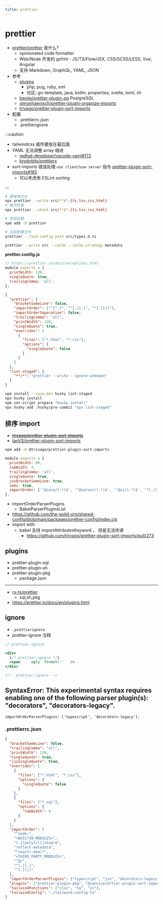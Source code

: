 ```yaml
---
title: prettier
---
```


# prettier

- [prettier/prettier](https://github.com/prettier/prettier) 是什么?
  - opinionated code formatter
  - Web/Node 开发的 gofmt - JS/TS/Flow/JSX, CSS/SCSS/LESS, Vue, Angular
  - 支持 Markdown, GraphQL, YAML, JSON
- 参考
  - [plugins](https://prettier.io/docs/en/plugins.html)
    - php, pug, ruby, xml
    - 社区: go-template, java, kotlin, properties, svelte, toml, sh
  - [benjie/prettier-plugin-pg](https://github.com/benjie/prettier-plugin-pg)
    PostgreSQL
  - [simonhaenisch/prettier-plugin-organize-imports](https://github.com/simonhaenisch/prettier-plugin-organize-imports)
  - [trivago/prettier-plugin-sort-imports](https://github.com/trivago/prettier-plugin-sort-imports)
- 配置
  - .prettierrc.json
  - .prettierignore

:::caution

- tailwindcss 插件要放在最后面
- YAML 无法调整 array 缩进
  - [redhat-developer/vscode-yaml#172](https://github.com/redhat-developer/vscode-yaml/issues/172)
  - [brodybits/prettierx](https://github.com/brodybits/prettierx)
- sort-imports 错误处理 `use client`/`use server` 指令 [prettier-plugin-sort-imports#185](https://github.com/trivago/prettier-plugin-sort-imports/issues/185)
  - 可以考虑用 ESLint sorting

:::

```bash
# 直接格式化
npx prettier --write src/**/*.{ts,tsx,css,html}
# 格式检查
npx prettier --check src/**/*.{ts,tsx,css,html}

# 项目依赖
npm add -D prettier

# 当前配置文件
prettier --find-config-path src/types.d.ts

prettier --write src --cache --cache-strategy metadata
```

**prettier.config.js**

```js
// https://prettier.io/docs/en/options.html
module.exports = {
  printWidth: 120,
  singleQuote: true,
  trailingComma: 'all',
};
```

```json title="package.json"
{
  "prettier": {
    "bracketSameLine": false,
    "importOrder": ["^[^.]", "^[.][.]", "^[.][/]"],
    "importOrderSeparation": false,
    "trailingComma": "all",
    "printWidth": 120,
    "singleQuote": true,
    "overrides": [
      {
        "files": ["*.html", "*.css"],
        "options": {
          "singleQuote": false
        }
      }
    ]
  },
  "lint-staged": {
    "**/*": "prettier --write --ignore-unknown"
  }
}
```

```bash title="配合 lint-staged"
npm install --save-dev husky lint-staged
npx husky install
npm set-script prepare "husky install"
npx husky add .husky/pre-commit "npx lint-staged"
```

## 排序 import

- ~~[trivago/prettier-plugin-sort-imports](https://github.com/trivago/prettier-plugin-sort-imports)~~
- [IanVS/prettier-plugin-sort-imports](https://github.com/IanVS/prettier-plugin-sort-imports)

```bash
npm add -D @trivago/prettier-plugin-sort-imports
```

```js
module.exports = {
  printWidth: 80,
  tabWidth: 4,
  trailingComma: 'all',
  singleQuote: true,
  jsxBracketSameLine: true,
  semi: true,
  importOrder: ['^@core/(.*)$', '^@server/(.*)$', '^@ui/(.*)$', '^[./]'],
};
```

- importOrderParserPlugins
  - BabelParserPluginsList
- https://github.com/the-guild-org/shared-config/blob/main/packages/prettier-config/index.cjs
- import with
  - babel 支持 importAttributesKeyword ， 但是无法传递
    - https://github.com/trivago/prettier-plugin-sort-imports/pull/273

## plugins

- prettier-plugin-sql
- prettier-plugin-sh
- prettier-plugin-pkg
  - package.json

---

- [rx-ts/prettier](https://github.com/rx-ts/prettier)
  - sql,sh,pkg
- https://prettier.io/docs/en/plugins.html

## ignore

- `.prettierignore`
- prettier-ignore 注释

```js
// prettier-ignore
```

```jsx
<div>
  {/* prettier-ignore */}
  <span     ugly  format=''   />
</div>
```

```html
<!-- prettier-ignore -->
```

## SyntaxError: This experimental syntax requires enabling one of the following parser plugin(s): "decorators", "decorators-legacy".

```
importOrderParserPlugins: ['typescript', 'decorators-legacy'],
```

### .prettierrc.json

```json
{
  "bracketSameLine": false,
  "trailingComma": "all",
  "printWidth": 120,
  "singleQuote": true,
  "jsxSingleQuote": true,
  "overrides": [
    {
      "files": ["*.html", "*.css"],
      "options": {
        "singleQuote": false
      }
    },
    {
      "files": ["*.sql"],
      "options": {
        "tabWidth": 4
      }
    }
  ],
  "importOrder": [
    "^node:",
    "<BUILTIN_MODULES>",
    "[.](polyfill|shim)$",
    "reflect-metadata",
    "^react(-dom)?",
    "<THIRD_PARTY_MODULES>",
    "^@/",
    "^[.][.]",
    "^[.][/]"
  ],
  "importOrderParserPlugins": ["typescript", "jsx", "decorators-legacy", "importAttributes"],
  "plugins": ["prettier-plugin-pkg", "@ianvs/prettier-plugin-sort-imports", "prettier-plugin-tailwindcss"],
  "tailwindFunctions": ["clsx", "tw", "cn"],
  "tailwindConfig": "./tailwind.config.ts"
}
```
